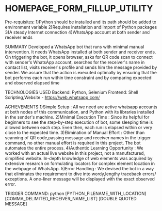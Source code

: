 # HOMEPAGE_FORM_FILLUP_UTILITY 

Pre-requisites:
1)Python should be installed and its path should be added to environment variable 
2)Requires installation and import of Python packages
3)A steady Internet connection
4)WhatsApp account at both sender and receiver ends

SUMMARY
Developed a WhatsApp bot that runs with minimal manual intervention. It needs WhatsApp installed at both sender and receiver ends. On triggering the bot, it opens browser, asks for QR code scan to connect with sender's WhatsApp account, searches for the receiver's name in contact list, visits receiver's profile and sends him the message provided by sender. We assure that the action is executed optimally by ensuring that the bot performs each run within time constraint and by comparing expected and observed elapsed time

TECHNOLOGIES USED
Backend: Python, Selenium
Frontend: Shell Scripting,Website - https://web.whatsapp.com/

ACHIEVEMENTS
1)Simple Setup : All we need are active whatsapp accounts at both nodes of this communication, and Python with its libraries installed in the sender's machine.
2)Minimal Execution Time : Since its helpful for beginners to see the step-by-step execution of bot, some sleeping time is allowed between each step. Even then, each run is elapsed within or very close to the expected time.
3)Elimination of Manual Effort : Other than scanning of QR code,passing message and receiver names in the trigger command, no other manual effort is required in this project. The bot automates the entire process.
4)Authentic Learning Opportunity : We worked with an actual live website in this project, not a manufactured, simplified website. In-depth knowledge of web elements was acquired by extensive research on formulating locators for complex element location in the webpage of WhatsApp.
5)Error Handling : We devised the bot in a way that eliminates the requirement to dive into wordy,lengthy traceback errors/ exceptions. A one-liner message will be displayed with the exact observed error.

TRIGGER COMMAND:
python [PYTHON_FILENAME_WITH_LOCATION] [COMMA_DELIMITED_RECEIVER_NAME_LIST] [DOUBLE QUOTED MESSAGE]